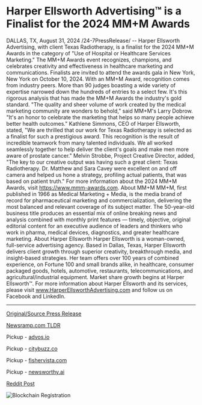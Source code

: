 # Harper Ellsworth Advertising™ is a Finalist for the 2024 MM+M Awards

DALLAS, TX, August 31, 2024 /24-7PressRelease/ -- Harper Ellsworth Advertising, with client Texas Radiotherapy, is a finalist for the 2024 MM+M Awards in the category of "Use of Hospital or Healthcare Services Marketing."  The MM+M Awards event recognizes, champions, and celebrates creativity and effectiveness in healthcare marketing and communications. Finalists are invited to attend the awards gala in New York, New York on October 10, 2024.  With an MM+M Award, recognition comes from industry peers. More than 90 judges boasting a wide variety of expertise narrowed down the hundreds of entries to a select few. It's this rigorous analysis that has made the MM+M Awards the industry's gold standard.  "The quality and sheer volume of work created by the medical marketing community are wonders to behold," said MM+M's Larry Dobrow. "It's an honor to celebrate the marketing that helps so many people achieve better health outcomes."   Kathlene Simmons, CEO of Harper Ellsworth, stated, "We are thrilled that our work for Texas Radiotherapy is selected as a finalist for such a prestigious award. This recognition is the result of incredible teamwork from many talented individuals. We all worked seamlessly together to help deliver the client's goals and make men more aware of prostate cancer."   Melvin Strobbe, Project Creative Director, added, "The key to our creative output was having such a great client: Texas Radiotherapy. Dr. Matthew and Sara Cavey were excellent on and off camera and helped us hone a strategy, profiling actual patients, that was based on patient truth."  For more information about the 2024 MM+M Awards, visit https://www.mmm-awards.com.  About MM+M  MM+M, first published in 1966 as Medical Marketing + Media, is the media brand of record for pharmaceutical marketing and commercialization, delivering the most balanced and relevant coverage of its subject matter. The 50-year-old business title produces an essential mix of online breaking news and analysis combined with monthly print features — timely, objective, original editorial content for an executive audience of leaders and thinkers who work in pharma, medical devices, diagnostics, and greater healthcare marketing.  About Harper Ellsworth  Harper Ellsworth is a woman-owned, full-service advertising agency. Based in Dallas, Texas, Harper Ellsworth delivers client growth through superior creativity, breakthrough media, and insight-based strategies. Her team offers over 100 years of combined experience, on Fortune 100 and small brands alike, in healthcare, consumer packaged goods, hotels, automotive, restaurants, telecommunications, and agricultural/industrial equipment. Market share growth begins at Harper Ellsworth™.  For more information about Harper Ellsworth and its services, please visit www.HarperEllsworthAdvertising.com and follow us on Facebook and LinkedIn. 

---

[Original/Source Press Release](https://www.24-7pressrelease.com/press-release/513929/harper-ellsworth-advertising-is-a-finalist-for-the-2024-mmm-awards)
                    

[Newsramp.com TLDR](https://newsramp.com/curated-news/harper-ellsworth-advertising-named-finalist-for-2024-mm-m-awards/59508c3b3af0ff70d27dd5495dbf616d) 


Pickup - [advos.io](https://advos.io/en/harper-ellsworth-advertising-named-finalist-for-2024-mm-m-awards/20246405)

Pickup - [citybuzz.co](https://citybuzz.co/2024/08/31/harper-ellsworth-advertising-named-finalist-for-2024-mm-m-awards)

Pickup - [fishervista.com](https://fishervista.com/en/harper-ellsworth-advertising-recognized-as-finalist-for-2024-mm-m-awards/20246405)

Pickup - [newsworthy.ai](https://newsworthy.ai/en/harper-ellsworth-advertising-named-finalist-for-2024-mm-m-awards/20246405)
 



[Reddit Post](https://www.reddit.com/r/HealthCareNewsInfo/comments/1f5v2hy/harper_ellsworth_advertising_named_finalist_for/) 



![Blockchain Registration](https://cdn.newsramp.app/24-7PressRelease/qrcode/248/31/leanZpI9.webp)